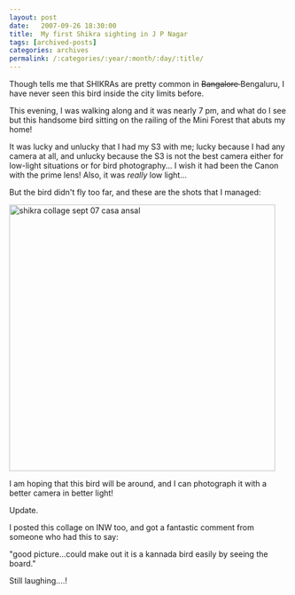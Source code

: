 ```yaml
---
layout: post
date:	2007-09-26 18:30:00
title:  My first Shikra sighting in J P Nagar
tags: [archived-posts]
categories: archives
permalink: /:categories/:year/:month/:day/:title/
---
```

Though <LJ user="kalyan"> tells me that SHIKRAs are pretty common in <strike> Bangalore </strike> Bengaluru, I have never seen this bird inside the city limits before.

This evening, I was walking along and it was nearly 7 pm, and what do I see but this handsome bird sitting on the railing of the Mini Forest that abuts my home!

It was lucky and unlucky that I had my S3 with me; lucky because I had any camera at all, and unlucky because the S3 is not the best camera either for low-light situations or for bird photography... I wish it had been the Canon with the prime lens! Also, it was *really* low light...

But the bird didn't fly too far, and these are the shots that I managed:



<a href="http://www.flickr.com/photos/11363665@N07/1481280541/" title="Photo Sharing"><img src="http://farm2.static.flickr.com/1020/1481280541_5230c90a66_o.jpg" width="480" height="480" alt="shikra collage sept 07 casa ansal" /></a>




I am hoping that this bird will be around, and I can photograph it with a better camera in better light!

Update.

I posted this collage on INW too, and got a fantastic comment from someone who had this to say:


"good picture...could make out it is a kannada bird easily by seeing the board."

Still laughing....!
